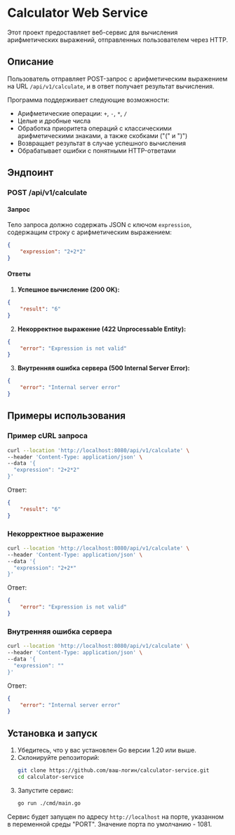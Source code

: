 # Calculator Web Service

Этот проект предоставляет веб-сервис для вычисления арифметических выражений, отправленных пользователем через HTTP. 

## Описание

Пользователь отправляет POST-запрос с арифметическим выражением на URL `/api/v1/calculate`, и в ответ получает результат вычисления. 

Программа поддерживает следующие возможности:
- Арифметические операции: `+`, `-`, `*`, `/`
- Целые и дробные числа
- Обработка приоритета операций с классическими арифметическими знаками, а также скобками ("(" и ")")
- Возвращает результат в случае успешного вычисления
- Обрабатывает ошибки с понятными HTTP-ответами

## Эндпоинт

### POST /api/v1/calculate

#### Запрос
Тело запроса должно содержать JSON с ключом `expression`, содержащим строку с арифметическим выражением:
```json
{
    "expression": "2+2*2"
}
```
#### Ответы
1. **Успешное вычисление (200 OK):**
```json
{
    "result": "6"
}
```

2. **Некорректное выражение (422 Unprocessable Entity):**
```json
{
    "error": "Expression is not valid"
}
```

3. **Внутренняя ошибка сервера (500 Internal Server Error):**
```json
{
    "error": "Internal server error"
}
```

## Примеры использования

### Пример cURL запроса
```bash
curl --location 'http://localhost:8080/api/v1/calculate' \
--header 'Content-Type: application/json' \
--data '{
  "expression": "2+2*2"
}'
```
Ответ:
```json
{
    "result": "6"
}
```

### Некорректное выражение
```bash
curl --location 'http://localhost:8080/api/v1/calculate' \
--header 'Content-Type: application/json' \
--data '{
  "expression": "2+2*"
}'
```
Ответ:
```json
{
    "error": "Expression is not valid"
}
```

### Внутренняя ошибка сервера
```bash
curl --location 'http://localhost:8080/api/v1/calculate' \
--header 'Content-Type: application/json' \
--data '{
  "expression": ""
}'
```
Ответ:
```json
{
    "error": "Internal server error"
}
```

## Установка и запуск

1. Убедитесь, что у вас установлен Go версии 1.20 или выше.
2. Склонируйте репозиторий:
    ```bash
    git clone https://github.com/ваш-логин/calculator-service.git
    cd calculator-service
    ```
3. Запустите сервис:
    ```bash
    go run ./cmd/main.go
    ```

Сервис будет запущен по адресу `http://localhost` на порте, указанном в переменной среды "PORT". Значение порта по умолчанию - 1081.